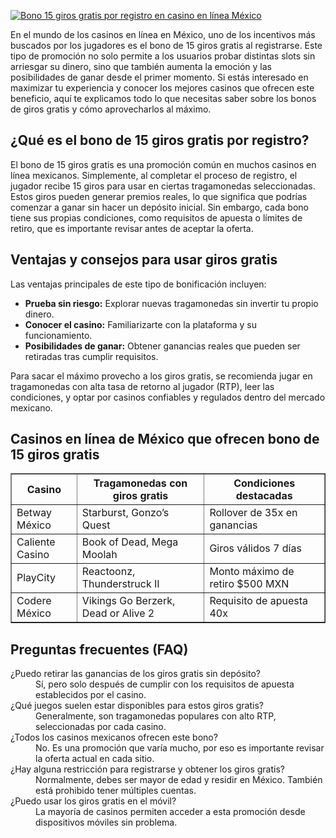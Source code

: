 [![Bono 15 giros gratis por registro en casino en línea México](https://123-caf.pages.dev/gitsignup.png)](https://vrmoo.ru/Bt82HjjY)

<p>En el mundo de los casinos en línea en México, uno de los incentivos más buscados por los jugadores es el bono de 15 giros gratis al registrarse. Este tipo de promoción no solo permite a los usuarios probar distintas slots sin arriesgar su dinero, sino que también aumenta la emoción y las posibilidades de ganar desde el primer momento. Si estás interesado en maximizar tu experiencia y conocer los mejores casinos que ofrecen este beneficio, aquí te explicamos todo lo que necesitas saber sobre los bonos de giros gratis y cómo aprovecharlos al máximo.</p>  <h2>¿Qué es el bono de 15 giros gratis por registro?</h2> <p>El bono de 15 giros gratis es una promoción común en muchos casinos en línea mexicanos. Simplemente, al completar el proceso de registro, el jugador recibe 15 giros para usar en ciertas tragamonedas seleccionadas. Estos giros pueden generar premios reales, lo que significa que podrías comenzar a ganar sin hacer un depósito inicial. Sin embargo, cada bono tiene sus propias condiciones, como requisitos de apuesta o límites de retiro, que es importante revisar antes de aceptar la oferta.</p>  <h2>Ventajas y consejos para usar giros gratis</h2> <p>Las ventajas principales de este tipo de bonificación incluyen:</p> <ul>   <li><strong>Prueba sin riesgo:</strong> Explorar nuevas tragamonedas sin invertir tu propio dinero.</li>   <li><strong>Conocer el casino:</strong> Familiarizarte con la plataforma y su funcionamiento.</li>   <li><strong>Posibilidades de ganar:</strong> Obtener ganancias reales que pueden ser retiradas tras cumplir requisitos.</li> </ul> <p>Para sacar el máximo provecho a los giros gratis, se recomienda jugar en tragamonedas con alta tasa de retorno al jugador (RTP), leer las condiciones, y optar por casinos confiables y regulados dentro del mercado mexicano.</p>  <h2>Casinos en línea de México que ofrecen bono de 15 giros gratis</h2> <table border="1" cellpadding="8" cellspacing="0">   <thead>     <tr>       <th>Casino</th>       <th>Tragamonedas con giros gratis</th>       <th>Condiciones destacadas</th>     </tr>   </thead>   <tbody>     <tr>       <td>Betway México</td>       <td>Starburst, Gonzo’s Quest</td>       <td>Rollover de 35x en ganancias</td>     </tr>     <tr>       <td>Caliente Casino</td>       <td>Book of Dead, Mega Moolah</td>       <td>Giros válidos 7 días</td>     </tr>     <tr>       <td>PlayCity</td>       <td>Reactoonz, Thunderstruck II</td>       <td>Monto máximo de retiro $500 MXN</td>     </tr>     <tr>       <td>Codere México</td>       <td>Vikings Go Berzerk, Dead or Alive 2</td>       <td>Requisito de apuesta 40x</td>     </tr>   </tbody> </table>  <h2>Preguntas frecuentes (FAQ)</h2> <dl>   <dt>¿Puedo retirar las ganancias de los giros gratis sin depósito?</dt>   <dd>Sí, pero solo después de cumplir con los requisitos de apuesta establecidos por el casino.</dd>    <dt>¿Qué juegos suelen estar disponibles para estos giros gratis?</dt>   <dd>Generalmente, son tragamonedas populares con alto RTP, seleccionadas por cada casino.</dd>    <dt>¿Todos los casinos mexicanos ofrecen este bono?</dt>   <dd>No. Es una promoción que varía mucho, por eso es importante revisar la oferta actual en cada sitio.</dd>    <dt>¿Hay alguna restricción para registrarse y obtener los giros gratis?</dt>   <dd>Normalmente, debes ser mayor de edad y residir en México. También está prohibido tener múltiples cuentas.</dd>    <dt>¿Puedo usar los giros gratis en el móvil?</dt>   <dd>La mayoría de casinos permiten acceder a esta promoción desde dispositivos móviles sin problema.</dd> </dl>